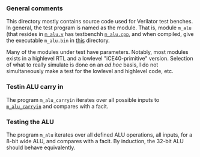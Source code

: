 ### General comments

This directory mostly contains source code used for Verilator test benches.
In general, the test program is named as the module. That is, module
`m_alu` (that resides in [`m_alu.v`](../code/m_alu.v) has testbenchh
[`m_alu.cpp`](m_alu.cpp), and when compiled, give the executable
`m_alu.bin` in [this](../bin) directory.

Many of the modules under test have parameters. Notably, most modules
exists in a highlevel RTL and a lowlevel "iCE40-primitive"
version. Selection of what to really simulate is done on an *ad hoc*
basis, I do not simultaneously make a test for the lowlevel and
highlevel code, etc.

### Testin ALU carry in

The program `m_alu_carryin` iterates over all possible inputs to
[`m_alu_carryin`](../code/m_alu_carryin.v) and compares with a facit.

### Testing the ALU

The program `m_alu` iterates over all defined ALU operations, all
inputs, for a 8-bit wide ALU, and compares with a facit. By induction,
the 32-bit ALU should behave equivalently.

